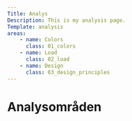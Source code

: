```yaml
---
Title: Analys
Description: This is my analysis page.
Template: analysis
areas:
    - name: Colors
      class: 01_colors
    - name: Load
      class: 02_load
    - name: Design
      class: 03_design_principles
---
```


Analysområden
==========================
